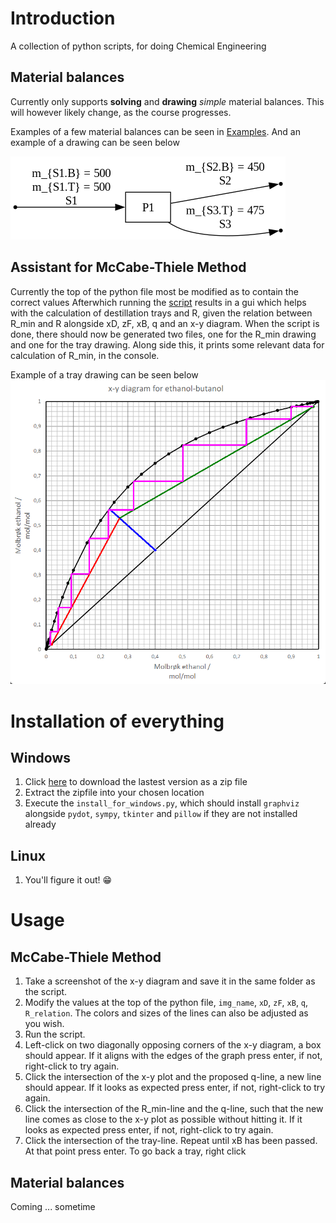 # Introduction
A collection of python scripts, for doing Chemical Engineering
## Material balances
Currently only supports **solving** and **drawing** *simple* material balances.
This will however likely change, as the course progresses.

Examples of a few material balances can be seen in [Examples](/examples). And an example of a drawing can be seen below

![drawing of example4.2-2](/examples/example4.2-2.png)

## Assistant for McCabe-Thiele Method
Currently the top of the python file most be modified as to contain the correct values
Afterwhich running the [script](/mccabe_thiele_method.py) results in a gui which helps with the calculation of destillation trays and R, given the relation between R_min and R alongside xD, zF, xB, q and an x-y diagram.
When the script is done, there should now be generated two files, one for the R_min drawing and one for the tray drawing. Along side this, it prints some relevant data for calculation of R_min, in the console.

Example of a tray drawing can be seen below
![drawing of trays](/examples/trays.png)

# Installation of everything
## Windows
1. Click [here](https://github.com/Mikbrosim/ChemicalEngineering/archive/refs/heads/main.zip) to download the lastest version as a zip file
2. Extract the zipfile into your chosen location
3. Execute the `install_for_windows.py`, which should install `graphviz` alongside `pydot`, `sympy`, `tkinter` and `pillow` if they are not installed already

## Linux
1. You'll figure it out! 😁

# Usage
## McCabe-Thiele Method
1. Take a screenshot of the x-y diagram and save it in the same folder as the script.
2. Modify the values at the top of the python file, `img_name`, `xD`, `zF`, `xB`, `q`, `R_relation`. The colors and sizes of the lines can also be adjusted as you wish.
3. Run the script.
4. Left-click on two diagonally opposing corners of the x-y diagram, a box should appear. If it aligns with the edges of the graph press enter, if not, right-click to try again.
5. Click the intersection of the x-y plot and the proposed q-line, a new line should appear. If it looks as expected press enter, if not, right-click to try again.
6. Click the intersection of the R_min-line and the q-line, such that the new line comes as close to the x-y plot as possible without hitting it. If it looks as expected press enter, if not, right-click to try again.
7. Click the intersection of the tray-line. Repeat until xB has been passed. At that point press enter. To go back a tray, right click

## Material balances
Coming ... sometime